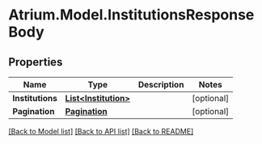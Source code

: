 # Atrium.Model.InstitutionsResponseBody
## Properties

Name | Type | Description | Notes
------------ | ------------- | ------------- | -------------
**Institutions** | [**List&lt;Institution&gt;**](Institution.md) |  | [optional] 
**Pagination** | [**Pagination**](Pagination.md) |  | [optional] 

[[Back to Model list]](../README.md#documentation-for-models) [[Back to API list]](../README.md#documentation-for-api-endpoints) [[Back to README]](../README.md)

